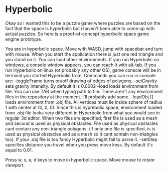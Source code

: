 # Hyperbolic
Okay so i wanted this to be a puzzle game where puzzles are based on the fact that the space is hyperbolic but i haven't been able to come up with actual puzzles.
So here is a proof-of-concept hyperbolic space game engine prototype.

You are in hyperbolic space. Move with WASD, jump with spacebar and turn with mouse.
When you start the application there is just one red triangle snd you stand on it. You can load other environments.
If you run Hyperbolic on windows, a console window appears, you can reach it with alt-tab.
If you run Hyperbolic on linux (or probably any other OS), game console will be in terminal you started Hyperbolic from.
Commands you can run in console are:
-toggleFrame turns on/off drawing of edges of polygons.
-setGravity <number> sets gravity intensity. By default it is 0.0002
-load <path to file> loads environment from file. You can use TAB when typing path to file. There aren't any environment files in the repository at the moment. I'll probably add some.
-loadObj <path to file> [<path to file>] loads environment from .obj file. All vertices must lie inside sphere of radius 1 with center at (0, 0, 0). Since this is hyprebolic space, environment loaded from .obj file looks very different in Hyperbolic from what you would see in regular 3d editor. When two files are specified, first file is used as a mesh and second is used as physical obstacles. File used as physical obstacles cant contain any non-triangle polygons. (if only one file is specified, is is used as physical obstacles and as a mesh so it cant sontain non-triabgles too). If your .obj file is too fancy Hyperbolic might fail to parse it.
-setStep <number> specifies distance you travel when you press move keys. By default it's equal to 0.01.




Press w, s, a, d keys to move in hyperbolic space.
Move mouse to rotate viewport.
